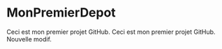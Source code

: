 # MonPremierDepot

Ceci est mon premier projet GitHub.
Ceci est mon premier projet GitHub.
Nouvelle modif.